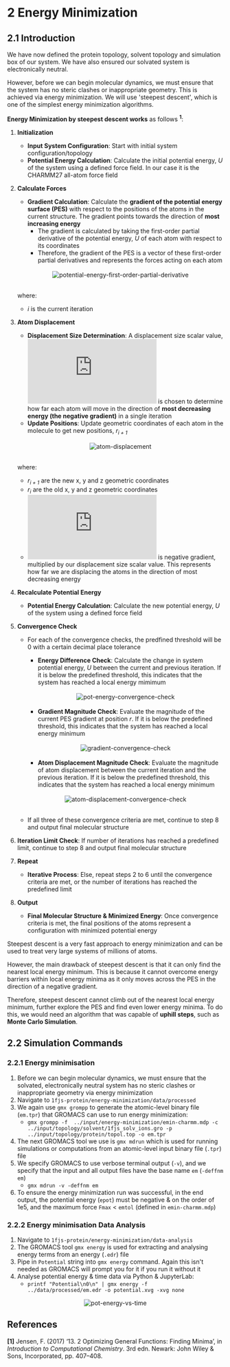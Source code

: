 # 2 Energy Minimization

## 2.1 Introduction

We have now defined the protein topology, solvent topology and simulation box of our system. We have also ensured our solvated system is electronically neutral. 

However, before we can begin molecular dynamics, we must ensure that the system has no steric clashes or inappropriate geometry. This is achieved via energy minimization. We will use 'steepest descent', which is one of the simplest energy minimization algorithms.

**Energy Minimization by steepest descent works** as follows **<sup>1</sup>**:
1. **Initialization** 
    * **Input System Configuration**: Start with initial system configuration/topology
    * **Potential Energy Calculation**: Calculate the initial potential energy, *U* of the system using a defined force field. In our case it is the CHARMM27 all-atom force field
2. **Calculate Forces**
    * **Gradient Calculation**: Calculate the **gradient of the potential energy surface (PES)** with respect to the positions of the atoms in the current structure. The gradient points towards the direction of **most increasing energy**
      * The gradient is calculated by taking the first-order partial derivative of the potential energy, *U* of each atom with respect to its coordinates
      * Therefore, the gradient of the PES is a vector of these first-order partial derivatives and represents the forces acting on each atom

	<br>
	<div align="center">
		<img src="https://latex.codecogs.com/svg.latex?%5Ccolor%7Bwhite%7D%20%5Cnabla_%7B%5Cmathbf%7B%7D%7D%20U%28%5Cmathbf%7Br_i%7D%29%20%3D%20%5Cleft%28%20%5Cfrac%7B%5Cpartial%20U%7D%7B%5Cpartial%20x_i%7D%2C%20%5Cfrac%7B%5Cpartial%20U%7D%7B%5Cpartial%20y_i%7D%2C%20%5Cfrac%7B%5Cpartial%20U%7D%7B%5Cpartial%20z_i%7D%20%5Cright%29", alt='potential-energy-first-order-partial-derivative'/>
	</div>
	<br>

	where:
	* *i* is the current iteration

3. **Atom Displacement**
    * **Displacement Size Determination**: A displacement size scalar value, ![displacement_size](https://latex.codecogs.com/svg.latex?%5Ccolor%7Bwhite%7D%20%5Cgamma) is chosen to determine how far each atom will move in the direction of **most decreasing energy (the negative gradient)** in a single iteration
    * **Update Positions**: Update geometric coordinates of each atom in the molecule to get new positions, *r<sub>i + 1</sub>*

  	<br>
	<div align="center">
		<img src="https://latex.codecogs.com/svg.latex?%5Ccolor%7Bwhite%7D%20r_%7Bi%2B1%7D%20%3D%20r_i%20-%20%5Cgamma_i%20%5Cnabla%20U%28r_i%29", alt="atom-displacement">
	</div>
	<br>

  	where:
   	* *r<sub>i + 1</sub>* are the new x, y and z geometric coordinates
   	* *r<sub>i</sub>* are the old x, y and z geometric coordinates
   	* ![negative_gradient_displacement](https://latex.codecogs.com/svg.latex?%5Ccolor%7Bwhite%7D%20%5CLARGE%20-%20%5Cgamma_i%20%5Cnabla%20U%28r_i%29) is negative gradient, multiplied by our displacement size scalar value. This represents how far we are displacing the atoms in the direction of most decreasing energy

5. **Recalculate Potential Energy**
    * **Potential Energy Calculation**: Calculate the new potential energy, *U* of the system using a defined force field
6. **Convergence Check**
    * For each of the convergence checks, the predfined threshold will be 0 with a certain decimal place tolerance
    	* **Energy Difference Check**: Calculate the change in system potential energy, *U* between the current and previous iteration. If it is below the predefined threshold, this indicates that the system has reached a local energy mimimum
		<br>
		<div align="center">
			<img src="https://latex.codecogs.com/svg.latex?%5Ccolor%7Bwhite%7D%20%5CLARGE%20%7CU%28r_i%29%20-%20U%28r_%7Bi%2B1%7D%29%7C%20%5Capprox%200", alt="pot-energy-convergence-check">
		</div>
		<br>
  
    	* **Gradient Magnitude Check**: Evaluate the magnitude of the current PES gradient at position *r*. If it is below the predefined threshold, this indicates that the system has reached a local energy minimum

		<br>
		<div align="center">
			<img src="https://latex.codecogs.com/svg.latex?%5Ccolor%7Bwhite%7D%20%5CLARGE%20%7C%7C%5Cnabla%20U%28r_i%29%7C%7C%20%5Capprox%200", alt="gradient-convergence-check">
		</div>
		<br>
  
		* **Atom Displacement Magnitude Check**: Evaluate the magnitude of atom displacement between the current iteration and the previous iteration. If it is below the predefined threshold, this indicates that the system has reached a local energy minimum

		<br>
		<div align="center">
			<img src="https://latex.codecogs.com/svg.latex?%5Ccolor%7Bwhite%7D%20%5CLARGE%20%7C%7C%20r_i%20-%20r_%7Bi%2B1%7D%20%7C%7C%20%5Capprox%200", alt="atom-displacement-convergence-check">
		</div>
		<br>
  
    * If all three of these convergence criteria are met, continue to step 8 and output final molecular structure
7. **Iteration Limit Check**: If number of iterations has reached a predefined limit, continue to step 8 and output final molecular structure
8. **Repeat**
    * **Iterative Process**: Else, repeat steps 2 to 6 until the convergence criteria are met, or the number of iterations has reached the predefined limit
9. **Output**
    * **Final Molecular Structure & Minimized Energy**: Once convergence criteria is met, the final positions of the atoms represent a configuration with minimized potential energy

Steepest descent is a very fast approach to energy minimization and can be used to treat very large systems of millions of atoms. 

However, the main drawback of steepest descent is that it can only find the nearest local energy minimum. This is because it cannot overcome energy barriers within local energy minima as it only moves across the PES in the direction of a negative gradient. 

Therefore, steepest descent cannot climb out of the nearest local energy minimum, further explore the PES and find even lower energy minima. To do this, we would need an algorithm that was capable of **uphill steps**, such as **Monte Carlo Simulation**.

## 2.2 Simulation Commands

### 2.2.1 Energy minimisation
1. Before we can begin molecular dynamics, we must ensure that the solvated, electronically neutral system has no steric clashes or inappropriate geometry via energy minimization
2. Navigate to `1fjs-protein/energy-minimization/data/processed`
3. We again use `gmx grompp` to generate the atomic-level binary file (`em.tpr`) that GROMACS can use to run energy minimization:
	* `gmx grompp -f  ../input/energy-minimization/emin-charmm.mdp -c ../input/topology/solvent/1fjs_solv_ions.gro -p ../input/topology/protein/topol.top -o em.tpr`
4. The next GROMACS tool we use is `gmx mdrun` which is used for running simulations or computations from an atomic-level input binary file (`.tpr`) file
5. We specify GROMACS to use verbose terminal output (`-v`), and we specify that the input and all output files have the base name `em` (`-deffnm em`)
	* `gmx mdrun -v -deffnm em`
6. To ensure the energy minimization run was successful, in the end output, the potential energy (`epot`) must be negative & on the order of 1e5, and the maximum force `Fmax` < `emtol` (defined in `emin-charmm.mdp`)

### 2.2.2 Energy minimisation Data Analysis
1. Navigate to `1fjs-protein/energy-minimization/data-analysis`
2. The GROMACS tool `gmx energy` is used for extracting and analysing energy terms from an energy (`.edr`) file 
3. Pipe in `Potential` string into `gmx energy` command. Again this isn't needed as GROMACS will prompt you for it if you run it without it
4. Analyse potential energy & time data via Python & JupyterLab:
	* `printf "Potential\n0\n" | gmx energy -f ../data/processed/em.edr -o potential.xvg -xvg none`

<div align="center">
  <img src="https://github.com/c-vandenberg/gromacs-tutorials/assets/60201356/446530fd-7aac-4d4a-9087-8578fa5b4c78" alt="pot-energy-vs-time" width="">
</div>

## References
**[1]** Jensen, F. (2017) ‘13. 2 Optimizing General Functions: Finding Minima’, in *Introduction to Computational Chemistry*. 3rd edn. Newark: John Wiley & Sons, Incorporated, pp. 407–408. 
    
